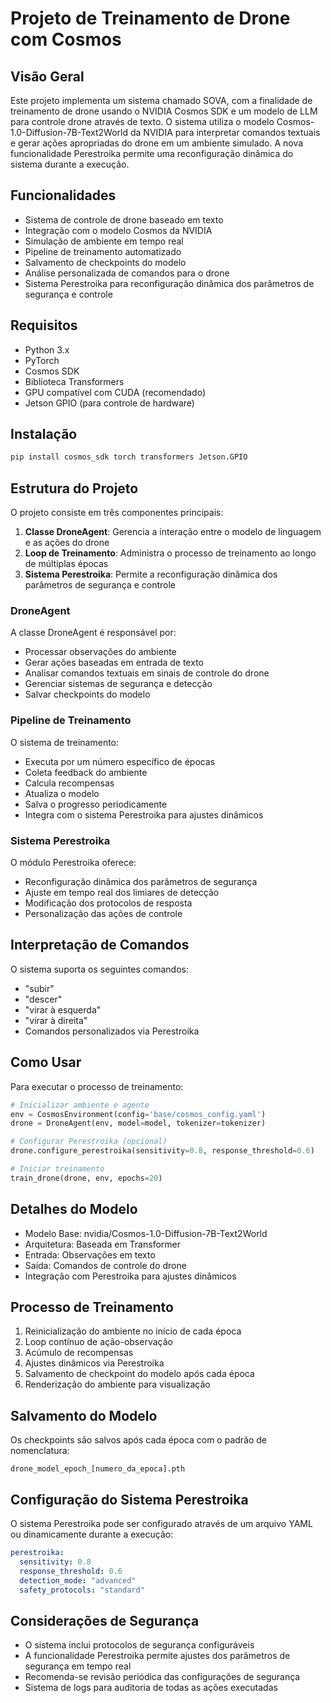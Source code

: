 # Projeto de Treinamento de Drone com Cosmos

## Visão Geral
Este projeto implementa um sistema chamado SOVA, com a finalidade de treinamento de drone usando o NVIDIA Cosmos SDK e um modelo de LLM para controle drone através de texto. O sistema utiliza o modelo Cosmos-1.0-Diffusion-7B-Text2World da NVIDIA para interpretar comandos textuais e gerar ações apropriadas do drone em um ambiente simulado. A nova funcionalidade Perestroika permite uma reconfiguração dinâmica do sistema durante a execução.

## Funcionalidades
- Sistema de controle de drone baseado em texto
- Integração com o modelo Cosmos da NVIDIA
- Simulação de ambiente em tempo real
- Pipeline de treinamento automatizado
- Salvamento de checkpoints do modelo
- Análise personalizada de comandos para o drone
- Sistema Perestroika para reconfiguração dinâmica dos parâmetros de segurança e controle

## Requisitos
- Python 3.x
- PyTorch
- Cosmos SDK
- Biblioteca Transformers
- GPU compatível com CUDA (recomendado)
- Jetson GPIO (para controle de hardware)

## Instalação
```bash
pip install cosmos_sdk torch transformers Jetson.GPIO
```

## Estrutura do Projeto
O projeto consiste em três componentes principais:
1. **Classe DroneAgent**: Gerencia a interação entre o modelo de linguagem e as ações do drone
2. **Loop de Treinamento**: Administra o processo de treinamento ao longo de múltiplas épocas
3. **Sistema Perestroika**: Permite a reconfiguração dinâmica dos parâmetros de segurança e controle

### DroneAgent
A classe DroneAgent é responsável por:
- Processar observações do ambiente
- Gerar ações baseadas em entrada de texto
- Analisar comandos textuais em sinais de controle do drone
- Gerenciar sistemas de segurança e detecção
- Salvar checkpoints do modelo

### Pipeline de Treinamento
O sistema de treinamento:
- Executa por um número específico de épocas
- Coleta feedback do ambiente
- Calcula recompensas
- Atualiza o modelo
- Salva o progresso periodicamente
- Integra com o sistema Perestroika para ajustes dinâmicos

### Sistema Perestroika
O módulo Perestroika oferece:
- Reconfiguração dinâmica dos parâmetros de segurança
- Ajuste em tempo real dos limiares de detecção
- Modificação dos protocolos de resposta
- Personalização das ações de controle

## Interpretação de Comandos
O sistema suporta os seguintes comandos:
- "subir"
- "descer"
- "virar à esquerda"
- "virar à direita"
- Comandos personalizados via Perestroika

## Como Usar
Para executar o processo de treinamento:
```python
# Inicializar ambiente e agente
env = CosmosEnvironment(config='base/cosmos_config.yaml')
drone = DroneAgent(env, model=model, tokenizer=tokenizer)

# Configurar Perestroika (opcional)
drone.configure_perestroika(sensitivity=0.8, response_threshold=0.6)

# Iniciar treinamento
train_drone(drone, env, epochs=20)
```

## Detalhes do Modelo
- Modelo Base: nvidia/Cosmos-1.0-Diffusion-7B-Text2World
- Arquitetura: Baseada em Transformer
- Entrada: Observações em texto
- Saída: Comandos de controle do drone
- Integração com Perestroika para ajustes dinâmicos

## Processo de Treinamento
1. Reinicialização do ambiente no início de cada época
2. Loop contínuo de ação-observação
3. Acúmulo de recompensas
4. Ajustes dinâmicos via Perestroika
5. Salvamento de checkpoint do modelo após cada época
6. Renderização do ambiente para visualização

## Salvamento do Modelo
Os checkpoints são salvos após cada época com o padrão de nomenclatura:
```
drone_model_epoch_[numero_da_epoca].pth
```

## Configuração do Sistema Perestroika
O sistema Perestroika pode ser configurado através de um arquivo YAML ou dinamicamente durante a execução:
```yaml
perestroika:
  sensitivity: 0.8
  response_threshold: 0.6
  detection_mode: "advanced"
  safety_protocols: "standard"
```

## Considerações de Segurança
- O sistema inclui protocolos de segurança configuráveis
- A funcionalidade Perestroika permite ajustes dos parâmetros de segurança em tempo real
- Recomenda-se revisão periódica das configurações de segurança
- Sistema de logs para auditoria de todas as ações executadas
